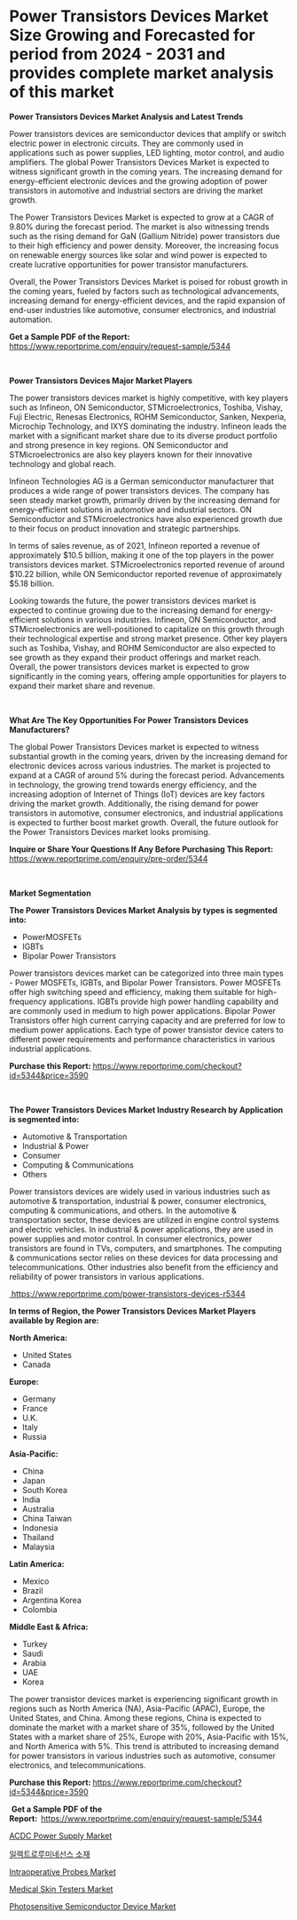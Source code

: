 <p><h1>Power Transistors Devices Market Size Growing and Forecasted for period from 2024 - 2031 and provides complete market analysis of this market</h1></p><p><strong>Power Transistors Devices Market Analysis and Latest Trends</strong></p>
<p><p>Power transistors devices are semiconductor devices that amplify or switch electric power in electronic circuits. They are commonly used in applications such as power supplies, LED lighting, motor control, and audio amplifiers. The global Power Transistors Devices Market is expected to witness significant growth in the coming years. The increasing demand for energy-efficient electronic devices and the growing adoption of power transistors in automotive and industrial sectors are driving the market growth.</p><p>The Power Transistors Devices Market is expected to grow at a CAGR of 9.80% during the forecast period. The market is also witnessing trends such as the rising demand for GaN (Gallium Nitride) power transistors due to their high efficiency and power density. Moreover, the increasing focus on renewable energy sources like solar and wind power is expected to create lucrative opportunities for power transistor manufacturers.</p><p>Overall, the Power Transistors Devices Market is poised for robust growth in the coming years, fueled by factors such as technological advancements, increasing demand for energy-efficient devices, and the rapid expansion of end-user industries like automotive, consumer electronics, and industrial automation.</p></p>
<p><strong>Get a Sample PDF of the Report:&nbsp;</strong> <a href="https://www.reportprime.com/enquiry/request-sample/5344">https://www.reportprime.com/enquiry/request-sample/5344</a></p>
<p>&nbsp;</p>
<p><strong>Power Transistors Devices Major Market Players</strong></p>
<p><p>The power transistors devices market is highly competitive, with key players such as Infineon, ON Semiconductor, STMicroelectronics, Toshiba, Vishay, Fuji Electric, Renesas Electronics, ROHM Semiconductor, Sanken, Nexperia, Microchip Technology, and IXYS dominating the industry. Infineon leads the market with a significant market share due to its diverse product portfolio and strong presence in key regions. ON Semiconductor and STMicroelectronics are also key players known for their innovative technology and global reach.</p><p>Infineon Technologies AG is a German semiconductor manufacturer that produces a wide range of power transistors devices. The company has seen steady market growth, primarily driven by the increasing demand for energy-efficient solutions in automotive and industrial sectors. ON Semiconductor and STMicroelectronics have also experienced growth due to their focus on product innovation and strategic partnerships.</p><p>In terms of sales revenue, as of 2021, Infineon reported a revenue of approximately $10.5 billion, making it one of the top players in the power transistors devices market. STMicroelectronics reported revenue of around $10.22 billion, while ON Semiconductor reported revenue of approximately $5.18 billion.</p><p>Looking towards the future, the power transistors devices market is expected to continue growing due to the increasing demand for energy-efficient solutions in various industries. Infineon, ON Semiconductor, and STMicroelectronics are well-positioned to capitalize on this growth through their technological expertise and strong market presence. Other key players such as Toshiba, Vishay, and ROHM Semiconductor are also expected to see growth as they expand their product offerings and market reach. Overall, the power transistors devices market is expected to grow significantly in the coming years, offering ample opportunities for players to expand their market share and revenue.</p></p>
<p>&nbsp;</p>
<p><strong>What Are The Key Opportunities For Power Transistors Devices Manufacturers?</strong></p>
<p><p>The global Power Transistors Devices market is expected to witness substantial growth in the coming years, driven by the increasing demand for electronic devices across various industries. The market is projected to expand at a CAGR of around 5% during the forecast period. Advancements in technology, the growing trend towards energy efficiency, and the increasing adoption of Internet of Things (IoT) devices are key factors driving the market growth. Additionally, the rising demand for power transistors in automotive, consumer electronics, and industrial applications is expected to further boost market growth. Overall, the future outlook for the Power Transistors Devices market looks promising.</p></p>
<p><strong>Inquire or Share Your Questions If Any Before Purchasing This Report:</strong> <a href="https://www.reportprime.com/enquiry/pre-order/5344">https://www.reportprime.com/enquiry/pre-order/5344</a></p>
<p>&nbsp;</p>
<p><strong>Market Segmentation</strong></p>
<p><strong>The Power Transistors Devices Market Analysis by types is segmented into:</strong></p>
<p><ul><li>PowerMOSFETs</li><li>IGBTs</li><li>Bipolar Power Transistors</li></ul></p>
<p><p>Power transistors devices market can be categorized into three main types - Power MOSFETs, IGBTs, and Bipolar Power Transistors. Power MOSFETs offer high switching speed and efficiency, making them suitable for high-frequency applications. IGBTs provide high power handling capability and are commonly used in medium to high power applications. Bipolar Power Transistors offer high current carrying capacity and are preferred for low to medium power applications. Each type of power transistor device caters to different power requirements and performance characteristics in various industrial applications.</p></p>
<p><strong>Purchase this Report:&nbsp;</strong><a href="https://www.reportprime.com/checkout?id=5344&price=3590">https://www.reportprime.com/checkout?id=5344&price=3590</a></p>
<p>&nbsp;</p>
<p><strong>The Power Transistors Devices Market Industry Research by Application is segmented into:</strong></p>
<p><ul><li>Automotive & Transportation</li><li>Industrial & Power</li><li>Consumer</li><li>Computing & Communications</li><li>Others</li></ul></p>
<p><p>Power transistors devices are widely used in various industries such as automotive & transportation, industrial & power, consumer electronics, computing & communications, and others. In the automotive & transportation sector, these devices are utilized in engine control systems and electric vehicles. In industrial & power applications, they are used in power supplies and motor control. In consumer electronics, power transistors are found in TVs, computers, and smartphones. The computing & communications sector relies on these devices for data processing and telecommunications. Other industries also benefit from the efficiency and reliability of power transistors in various applications.</p></p>
<p><a href="https://www.reportprime.com/power-transistors-devices-r5344">&nbsp;https://www.reportprime.com/power-transistors-devices-r5344</a></p>
<p><strong>In terms of Region, the Power Transistors Devices Market Players available by Region are:</strong></p>
<p>
    <p> <strong> North America: </strong>
        <ul>
            <li>United States</li>
            <li>Canada</li>
        </ul>
        </p> 
    <p> <strong> Europe: </strong>
        <ul>
            <li>Germany</li>
            <li>France</li>
            <li>U.K.</li>
            <li>Italy</li>
            <li>Russia</li>
        </ul>
        </p> 
    <p> <strong> Asia-Pacific: </strong>
        <ul>
            <li>China</li>
            <li>Japan</li>
            <li>South Korea</li>
            <li>India</li>
            <li>Australia</li>
            <li>China Taiwan</li>
            <li>Indonesia</li>
            <li>Thailand</li>
            <li>Malaysia</li>
        </ul>
        </p> 
    <p> <strong> Latin America: </strong>
        <ul>
            <li>Mexico</li>
            <li>Brazil</li>
            <li>Argentina Korea</li>
            <li>Colombia</li>
        </ul>
        </p> 
    <p> <strong> Middle East & Africa: </strong>
        <ul>
            <li>Turkey</li>
            <li>Saudi</li>
            <li>Arabia</li>
            <li>UAE</li>
            <li>Korea</li>
        </ul>
    </p>
    </p>
<p><p>The power transistor devices market is experiencing significant growth in regions such as North America (NA), Asia-Pacific (APAC), Europe, the United States, and China. Among these regions, China is expected to dominate the market with a market share of 35%, followed by the United States with a market share of 25%, Europe with 20%, Asia-Pacific with 15%, and North America with 5%. This trend is attributed to increasing demand for power transistors in various industries such as automotive, consumer electronics, and telecommunications.</p></p>
<p><strong>Purchase this Report: </strong><a href="https://www.reportprime.com/checkout?id=5344&price=3590">https://www.reportprime.com/checkout?id=5344&price=3590</a></p>
<p>&nbsp;<strong>Get a Sample PDF of the Report:&nbsp;&nbsp;</strong><a href="https://www.reportprime.com/enquiry/request-sample/5344">https://www.reportprime.com/enquiry/request-sample/5344</a></p>
<p><strong></strong></p>
<p><p><a href="https://github.com/ayamgoreng5458/Market-Research-Report-List-1/blob/main/acdc-power-supply-market.md">ACDC Power Supply Market</a></p><p><a href="https://github.com/mithunmistry2258/Market-Research-Report-List-1/blob/main/310429858926.md">일렉트로루미네선스 소재</a></p><p><a href="https://issuu.com/reportprime-2/docs/intraoperative-probes-market-size-2030.pptx">Intraoperative Probes Market</a></p><p><a href="https://issuu.com/reportprime-2/docs/medical-skin-testers-market-size-2030.pptx">Medical Skin Testers Market</a></p><p><a href="https://github.com/nicholepatriciadoylenwnrjr0/Market-Research-Report-List-3/blob/main/photosensitive-semiconductor-device-market.md">Photosensitive Semiconductor Device Market</a></p></p>